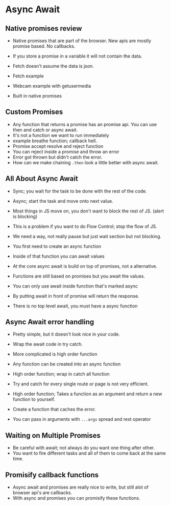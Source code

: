 # Async Await

## Native promises review
* Native promises that are part of the browser. New apis are mostly promise based. No callbacks.
* If you store a promise in a variable it will not contain the data.
* Fetch doesn't assume the data is json.

* Fetch example
* Webcam example with getusermedia
* Built in native promises

## Custom Promises
* Any function that returns a promise has an promise api. You can use then and catch or async await.
* It's not a function we want to run immediately
* example breathe function; callback hell.
* Promise accept resolve and reject function
* You can reject inside a promise and throw an error
* Error got thrown but didn't catch the error.
* How can we make chaining `.then` look a little better with async await.

## All About Async Await
* Sync; you wait for the task to be done with the rest of the code.
* Async; start the task and move onto next value.
* Most things in JS move on, you don't want to block the rest of JS. (alert is blocking)
* This is a problem if you want to do Flow Control; stop the flow of JS.
* We need a way, not really pause but just wait section but not blocking.

* You first need to create an async function
* Inside of that function you can await values
* At the core async await is build on top of promises, not a alternative.
* Functions are still based on promises but you await the values.
* You can only use await inside function that's marked async
* By putting await in front of promise will return the response.
* There is no top level await, you must have a async function

## Async Await error handling
* Pretty simple, but it doesn't look nice in your code.
* Wrap the await code in try catch.
* More complicated is high order function
* Any function can be created into an async function

* High order function; wrap in catch all function
* Try and catch for every single route or page is not very efficient.
* High order function; Takes a function as an argument and return a new function to yourself. 
* Create a function that caches the error.
* You can pass in arguments with `...args` spread and rest operator

## Waiting on Multiple Promises
* Be careful with await; not always do you want one thing after other.
* You want to fire different tasks and all of them to come back at the same time.

## Promisify callback functions
* Async await and promises are really nice to write, but still alot of browser api's are callbacks.
* With async and promises you can promisify these functions.